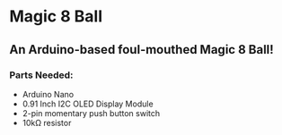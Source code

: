 # Magic 8 Ball

## An Arduino-based foul-mouthed Magic 8 Ball!

### Parts Needed:
- Arduino Nano
- 0.91 Inch I2C OLED Display Module
- 2-pin momentary push button switch
- 10kΩ resistor

